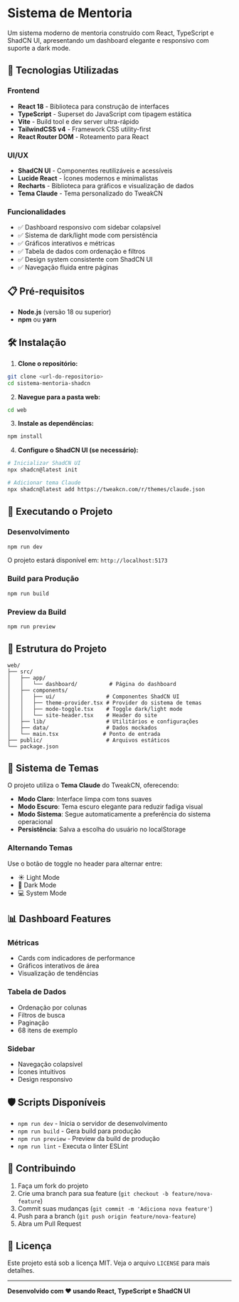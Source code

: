 # Sistema de Mentoria

Um sistema moderno de mentoria construído com React, TypeScript e ShadCN UI, apresentando um dashboard elegante e responsivo com suporte a dark mode.

## 🚀 Tecnologias Utilizadas

### Frontend
- **React 18** - Biblioteca para construção de interfaces
- **TypeScript** - Superset do JavaScript com tipagem estática
- **Vite** - Build tool e dev server ultra-rápido
- **TailwindCSS v4** - Framework CSS utility-first
- **React Router DOM** - Roteamento para React

### UI/UX
- **ShadCN UI** - Componentes reutilizáveis e acessíveis
- **Lucide React** - Ícones modernos e minimalistas
- **Recharts** - Biblioteca para gráficos e visualização de dados
- **Tema Claude** - Tema personalizado do TweakCN

### Funcionalidades
- ✅ Dashboard responsivo com sidebar colapsível
- ✅ Sistema de dark/light mode com persistência
- ✅ Gráficos interativos e métricas
- ✅ Tabela de dados com ordenação e filtros
- ✅ Design system consistente com ShadCN UI
- ✅ Navegação fluida entre páginas

## 📋 Pré-requisitos

- **Node.js** (versão 18 ou superior)
- **npm** ou **yarn**

## 🛠️ Instalação

1. **Clone o repositório:**
```bash
git clone <url-do-repositorio>
cd sistema-mentoria-shadcn
```

2. **Navegue para a pasta web:**
```bash
cd web
```

3. **Instale as dependências:**
```bash
npm install
```

4. **Configure o ShadCN UI (se necessário):**
```bash
# Inicializar ShadCN UI
npx shadcn@latest init

# Adicionar tema Claude
npx shadcn@latest add https://tweakcn.com/r/themes/claude.json
```

## 🚀 Executando o Projeto

### Desenvolvimento
```bash
npm run dev
```

O projeto estará disponível em: `http://localhost:5173`

### Build para Produção
```bash
npm run build
```

### Preview da Build
```bash
npm run preview
```

## 📱 Estrutura do Projeto

```
web/
├── src/
│   ├── app/
│   │   └── dashboard/          # Página do dashboard
│   ├── components/
│   │   ├── ui/                # Componentes ShadCN UI
│   │   ├── theme-provider.tsx # Provider do sistema de temas
│   │   ├── mode-toggle.tsx    # Toggle dark/light mode
│   │   └── site-header.tsx    # Header do site
│   ├── lib/                   # Utilitários e configurações
│   ├── data/                  # Dados mockados
│   └── main.tsx              # Ponto de entrada
├── public/                    # Arquivos estáticos
└── package.json
```

## 🎨 Sistema de Temas

O projeto utiliza o **Tema Claude** do TweakCN, oferecendo:

- **Modo Claro**: Interface limpa com tons suaves
- **Modo Escuro**: Tema escuro elegante para reduzir fadiga visual
- **Modo Sistema**: Segue automaticamente a preferência do sistema operacional
- **Persistência**: Salva a escolha do usuário no localStorage

### Alternando Temas

Use o botão de toggle no header para alternar entre:
- ☀️ Light Mode
- 🌙 Dark Mode  
- 💻 System Mode

## 📊 Dashboard Features

### Métricas
- Cards com indicadores de performance
- Gráficos interativos de área
- Visualização de tendências

### Tabela de Dados
- Ordenação por colunas
- Filtros de busca
- Paginação
- 68 itens de exemplo

### Sidebar
- Navegação colapsível
- Ícones intuitivos
- Design responsivo

## 🛡️ Scripts Disponíveis

- `npm run dev` - Inicia o servidor de desenvolvimento
- `npm run build` - Gera build para produção
- `npm run preview` - Preview da build de produção
- `npm run lint` - Executa o linter ESLint

## 🤝 Contribuindo

1. Faça um fork do projeto
2. Crie uma branch para sua feature (`git checkout -b feature/nova-feature`)
3. Commit suas mudanças (`git commit -m 'Adiciona nova feature'`)
4. Push para a branch (`git push origin feature/nova-feature`)
5. Abra um Pull Request

## 📄 Licença

Este projeto está sob a licença MIT. Veja o arquivo `LICENSE` para mais detalhes.

---

**Desenvolvido com ❤️ usando React, TypeScript e ShadCN UI**
